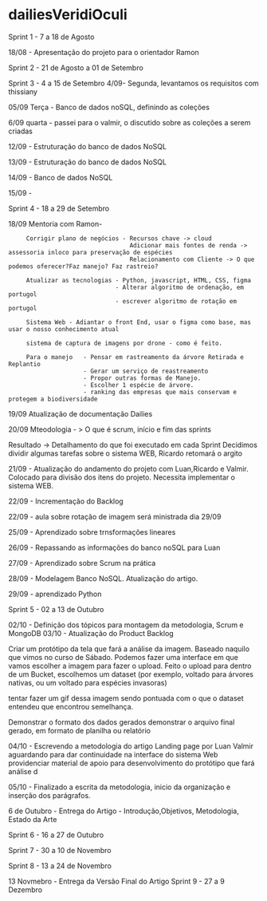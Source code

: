 # dailiesVeridiOculi


Sprint 1 - 7 a 18 de Agosto

18/08 - Apresentação do projeto para o orientador Ramon

Sprint 2 - 21 de Agosto a 01 de Setembro



Sprint 3 - 4 a 15 de Setembro
4/09- Segunda, levantamos os requisitos com thissiany

05/09 Terça - Banco de dados noSQL, definindo as coleções 

6/09 quarta - passei para o valmir, o discutido sobre as coleções a serem criadas

12/09 - Estruturação do banco de dados NoSQL

13/09 - Estruturação do banco de dados NoSQL

14/09 - Banco de dados NoSQL

15/09 - 


Sprint 4 - 18 a 29 de Setembro
  
 18/09  Mentoria com Ramon-
 
         Corrigir plano de negócios - Recursos chave -> cloud
                                      Adicionar mais fontes de renda -> assessoria inloco para preservação de espécies
                                      Relacionamento com Cliente -> O que podemos oferecer?Faz manejo? Faz rastreio?
                                      
         Atualizar as tecnologias - Python, javascript, HTML, CSS, figma
                                  - Alterar algoritmo de ordenação, em portugol
                                  - escrever algoritmo de rotação em portugol
                                  
         Sistema Web - Adiantar o front End, usar o figma como base, mas usar o nosso conhecimento atual

         sistema de captura de imagens por drone - como é feito.
         
         Para o manejo   - Pensar em rastreamento da árvore Retirada e Replantio
                         - Gerar um serviço de reastreamento
                         - Propor outras formas de Manejo.
                         - Escolher 1 espécie de árvore. 
                         - ranking das empresas que mais conservam e protegem a biodiversidade
                                    
19/09 Atualização de documentação Dailies

20/09 
   Mteodologia - > O que é scrum, início e fim das sprints

   Resultado -> Detalhamento do que foi executado em cada Sprint
  Decidimos dividir algumas tarefas sobre o sistema WEB, Ricardo retomará o argito 

21/09 - Atualização do andamento do projeto com Luan,Ricardo e Valmir. Colocado para divisão dos itens do projeto. Necessita implementar o sistema WEB.

22/09 - Incrementação do Backlog


22/09 - aula sobre rotação de imagem será ministrada dia 29/09

25/09 - Aprendizado sobre trnsformações lineares

26/09 - Repassando as informações do banco noSQL para Luan

27/09 - Aprendizado sobre Scrum na prática

28/09 - Modelagem Banco NoSQL. Atualização do artigo.

29/09 - aprendizado Python

Sprint 5 - 02 a 13 de Outubro

02/10 - Definição dos tópicos para montagem da metodologia, Scrum e MongoDB
03/10 - Atualização do Product Backlog

Criar um protótipo da tela que fará a análise da imagem. Baseado naquilo que vimos no curso de Sábado.
Podemos fazer uma interface em que vamos escolher a imagem para fazer o upload. Feito o upload para dentro de um Bucket, escolhemos um dataset (por exemplo, voltado para árvores nativas, ou um voltado para espécies invasoras)

tentar fazer um gif dessa imagem sendo pontuada com o que o dataset entendeu que encontrou semelhança.

Demonstrar o formato dos dados gerados
demonstrar o arquivo final gerado, em formato de planilha ou relatório

04/10 - Escrevendo a metodologia do artigo
        Landing page por Luan
        Valmir aguardando para dar continuidade na interface do sistema Web
                providenciar material de apoio para desenvolvimento do protótipo que fará análise d

05/10 - Finalizado a escrita da metodologia, inicio da organização e inserção dos parágrafos.


  6 de Outubro - Entrega do Artigo - Introdução,Objetivos, Metodologia, Estado da Arte

Sprint 6 - 16 a 27 de Outubro

Sprint 7 - 30 a 10 de Novembro

Sprint 8 - 13 a 24 de Novembro

   13 Novmebro - Entrega da Versão Final do Artigo
Sprint 9 - 27 a 9 Dezembro
